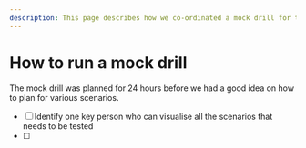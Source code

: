 ```yaml
---
description: This page describes how we co-ordinated a mock drill for the whole district
---
```


# How to run a mock drill

The mock drill was planned for 24 hours before we had a good idea on how to plan for various scenarios.

* [ ] Identify one key person who can visualise all the scenarios that needs to be tested
* [ ] 
